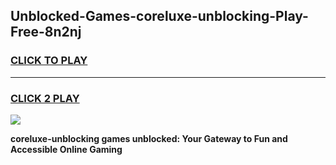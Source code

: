 
## Unblocked-Games-coreluxe-unblocking-Play-Free-8n2nj
<h3>
<a href="https://premium76.site?title=coreluxe-unblocking&ref=10A">CLICK TO PLAY</a></h3>
<hr>

<h3>
<a href="https://premium76.site?title=coreluxe-unblocking&ref=10A">CLICK 2 PLAY</a>
  
</h3>

<a href="https://premium76.site?title=coreluxe-unblocking&ref=10A"><img src="https://clearcache.store/games.png"></a>


**coreluxe-unblocking games unblocked: Your Gateway to Fun and Accessible Online Gaming**
